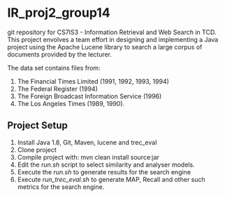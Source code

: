 # IR_proj2_group14
git repository for CS7IS3 - Information Retrieval and Web Search in TCD. 
This project envolves a team effort in designing and implementing a Java project using the Apache Lucene library to search 
a large corpus of documents provided by the lecturer. 

The data set contains files from:
1. The Financial Times Limited (1991, 1992, 1993, 1994) 
2. The Federal Register (1994)
3. The Foreign Broadcast Information Service (1996) 
4. The Los Angeles Times (1989, 1990).

## Project Setup
1. Install Java 1.8, Git, Maven, lucene and trec_eval
2. Clone project
3. Compile project with: mvn clean install source:jar
4. Edit the _run.sh_ script to select similarity and analyser models.
5. Execute the _run.sh_ to generate results for the search engine
6. Execute *run_trec_eval.sh* to generate MAP, Recall and other such metrics for the search engine.

